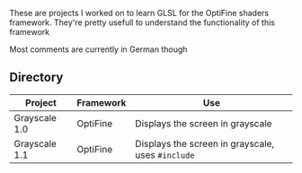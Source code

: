 These are projects I worked on to learn GLSL for the OptiFine shaders framework. They're pretty usefull to understand the functionality of this framework

Most comments are currently in German though

## Directory
Project | Framework | Use
------- | --------- | ---
Grayscale 1.0 | OptiFine | Displays the screen in grayscale
Grayscale 1.1 | OptiFine | Displays the screen in grayscale, uses `#include`